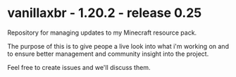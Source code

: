 # vanillaxbr - 1.20.2 - release 0.25
Repository for managing updates to my Minecraft resource pack.

The purpose of this is to give peope a live look into what i'm working on and to ensure better management and community insight into the project.

Feel free to create issues and we'll discuss them.